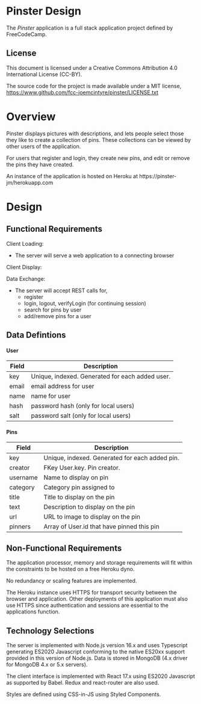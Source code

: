 # Pinster Design

The *Pinster* application is a full stack application project defined by
FreeCodeCamp.

## License
This document is licensed under a Creative Commons Attribution 4.0
International License (CC-BY).

The source code for the project is made available under a MIT license,
https://www.github.com/fcc-joemcintyre/pinster/LICENSE.txt

# Overview

Pinster displays pictures with descriptions, and lets people select those
they like to create a collection of pins. These collections can be viewed
by other users of the application.

For users that register and login, they create new pins, and edit or remove
the pins they have created.

An instance of the application is hosted on Heroku at
https://pinster-jm/herokuapp.com

# Design

## Functional Requirements

Client Loading:

- The server will serve a web application to a connecting browser

Client Display:



Data Exchange:

- The server will accept REST calls for,
  - register
  - login, logout, verifyLogin (for continuing session)
  - search for pins by user
  - add/remove pins for a user

## Data Defintions

#### User

| Field    | Description |
| -------- | ----------- |
| key      | Unique, indexed. Generated for each added user. |
| email    | email address for user |
| name     | name for user |
| hash     | password hash (only for local users)|
| salt     | password salt (only for local users)|

#### Pins

| Field    | Description |
| -------- | ----------- |
| key      | Unique, indexed. Generated for each added pin. |
| creator  | FKey User.key. Pin creator. |
| username | Name to display on pin |
| category | Category pin assigned to |
| title    | Title to display on the pin |
| text     | Description to display on the pin |
| url      | URL to image to display on the pin |
| pinners  | Array of User.id that have pinned this pin |

## Non-Functional Requirements

The application processor, memory and storage requirements will fit within the
constraints to be hosted on a free Heroku dyno.

No redundancy or scaling features are implemented.

The Heroku instance uses HTTPS for transport security between the browser and
application. Other deployments of this application must also use HTTPS since
authentication and sessions are essential to the applications function.

## Technology Selections

The server is implemented with Node.js version 16.x and uses Typescript
generating ES2020 Javascript conforming to the native ES20xx support provided
in this version of Node.js.
Data is stored in MongoDB (4.x driver for MongoDB 4.x or 5.x servers).

The client interface is implemented with React 17.x using ES2020 Javascript
as supported by Babel. Redux and react-router are also used.

Styles are defined using CSS-in-JS using Styled Components.
